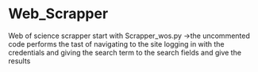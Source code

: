 # Web_Scrapper

Web of science scrapper start with Scrapper_wos.py ->the uncommented code performs the tast of navigating to the site logging in with the credentials and giving the search term to the search fields and give the results
